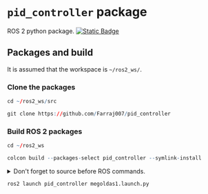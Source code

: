 # `pid_controller` package
ROS 2 python package.  [![Static Badge](https://img.shields.io/badge/ROS_2-Humble-34aec5)](https://docs.ros.org/en/humble/)
## Packages and build

It is assumed that the workspace is `~/ros2_ws/`.

### Clone the packages
``` r
cd ~/ros2_ws/src
```
``` r
git clone https://github.com/Farraj007/pid_controller
```

### Build ROS 2 packages
``` r
cd ~/ros2_ws
```
``` r
colcon build --packages-select pid_controller --symlink-install
```

<details>
<summary> Don't forget to source before ROS commands.</summary>

``` bash
source ~/ros2_ws/install/setup.bash
```
</details>

``` r
ros2 launch pid_controller megoldas1.launch.py
```